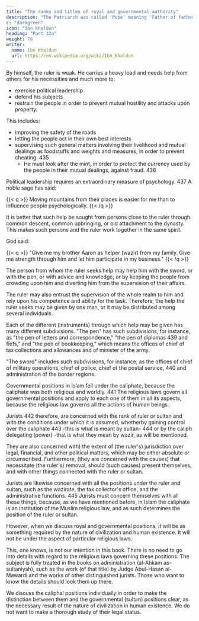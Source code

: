 ```yaml
---
title: "The ranks and titles of royal and governmental authority"
description: "The Patriarch was called 'Pope' meaning 'Father of fathers'. It first appeared in Egypt, according to the theory of Jirjis b. al-'Amid in his History"
c: "darkgreen"
icon: "Ibn Khaldun"
heading: "Part 32a"
weight: 76
writer:
  name: Ibn Khaldun
  url: https://en.wikipedia.org/wiki/Ibn_Khaldun
---
```





<!-- ## 32. The ranks of royal and governmental authority and the titles that go with those ranks. -->

By himself, the ruler is weak. He carries a heavy load and needs help from others for his necessities and much more to:
- exercise political leadership
- defend his subjects
- restrain the people in order to prevent mutual hostility and attacks upon property.

<!--  over his own species, over the creatures and servants of God whom God entrusted to him as subjects. He must defend and protect the community from its enemies.  -->

This includes:
- improving the safety of the roads 
- letting the people act in their own best interests
- supervising such general matters involving their livelihood and mutual dealings as foodstuffs and weights and measures, in order to prevent cheating. 435 
  - He must look after the mint, in order to protect the currency used by the people in their mutual dealings, against fraud. 436 

<!-- He must exercise political leadership and get people to submit to him to the degree he desires and be satisfied, both with his intentions regarding them and with the fact that he alone has all the
glory and they have none. --> 

Political leadership requires an extraordinary measure of psychology. 437 A noble sage has said:

{{< q >}}
Moving mountains from their places is easier for me than to influence people psychologically. <!-- 437a -->
{{< /q >}}

It is better that such help be sought from persons close to the ruler through common descent, common upbringing, or old attachment to the dynasty. This makes such persons and the ruler work together in the same spirit. 

God said:

{{< q >}}
"Give me my brother Aaron as helper (wazir) from my family. Give me strength through him and let him participate in my business." <!-- 438 -->
{{< /q >}}


The person from whom the ruler seeks help may help him with the sword, or with the pen, or with advice and knowledge, or by keeping the people from crowding upon him and diverting him from the supervision of their affairs. 

The ruler may also entrust the supervision of the whole realm to him and rely upon his competence and ability for the task. Therefore, the help the ruler seeks may be given by one man, or it may be distributed among several individuals.

Each of the different (instruments) through which help may be given has many different subdivisions. "The pen" has such subdivisions, for instance, as "the pen of letters and correspondence," "the pen of diplomas 439 and fiefs," and "the pen of bookkeeping," which means the offices of chief of tax collections and allowances and of minister of the army. 

"The sword" includes such subdivisions, for instance, as the offices of chief of military operations, chief of police, chief of the postal service, 440 and administration of the border regions. 

Governmental positions in Islam fell under the caliphate, because the caliphate was both religious and worldly. 441 The religious laws govern all governmental positions and apply to each one of them in all its aspects, because the religious law governs all the actions of human beings. 

Jurists 442 therefore, are concerned with the rank of ruler or sultan and with the conditions under which it is assumed, whetherby gaining control over the caliphate 443 -this is what is meant by sultan- 444 or by the caliph delegating (power) -that is what they mean by wazir, as will be
mentioned. 

They are also concerned with) the extent of (the ruler's) jurisdiction over legal, financial, and other political matters, which may be either absolute or circumscribed. Furthermore, (they are concerned with the causes) that necessitate (the ruler's) removal, should (such causes) present themselves, and with other things connected with the ruler or sultan. 

Jurists are likewise concerned with all the positions under the ruler and sultan, such as the wazirate, the tax collector's office, and the administrative functions. 445 Jurists must concern themselves with all these things, because, as we have mentioned before, in Islam the caliphate is an institution of the Muslim religious law, and as such determines the position of the ruler or sultan.

However, when we discuss royal and governmental positions, it will be as something required by the nature of civilization and human existence. It will not be under the aspect of particular religious laws. 

This, one knows, is not our intention in this book. There is no need to go into details with regard to the religious laws governing these positions. The subject is fully treated in the books on administration (al-Ahkam as-sultaniyah), such as the work (of that title) by Judge Abul-Hasan al-Mawardi and the works of other distinguished jurists. Those who want to know the details should look them up there. 

We discuss the caliphal positions individually in order to make the distinction between them and the governmental (sultan) positions clear, as the necessary result of the nature of civilization in human existence. We do not want to make a thorough study of their legal status. 

<!-- This is not the purpose of our book. Thus, we shall discuss those matters only  -->

<!-- God gives success. -->

